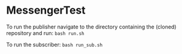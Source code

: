 # MessengerTest
To run the publisher navigate to the directory containing the (cloned) repository and run:
`bash run.sh`

To run the subscriber:
`bash run_sub.sh`

